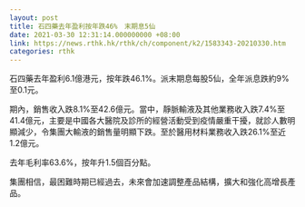 ```yaml
---
layout: post
title: 石四藥去年盈利按年跌46%　末期息5仙
date: 2021-03-30 12:31:14.000000000 +08:00
link: https://news.rthk.hk/rthk/ch/component/k2/1583343-20210330.htm
categories: rthk
---
```


石四藥去年盈利6.1億港元，按年跌46.1%。派末期息每股5仙，全年派息跌約9%至0.1元。

期內，銷售收入跌8.1%至42.6億元。當中，靜脈輸液及其他業務收入跌7.4%至41.4億元，主要是中國各大醫院及診所的經營活動受到疫情嚴重干擾，就診人數明顯減少，令集團大輸液的銷售量明顯下跌。至於醫用材料業務收入跌26.1%至近1.2億元。

去年毛利率63.6%，按年升1.5個百分點。

集團相信，最困難時期已經過去，未來會加速調整產品結構，擴大和強化高增長產品。
